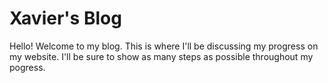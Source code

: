 # Xavier's Blog

Hello! Welcome to my blog. This is where I'll be discussing my progress on my website. I'll be sure to show as many steps as possible throughout my pogress.